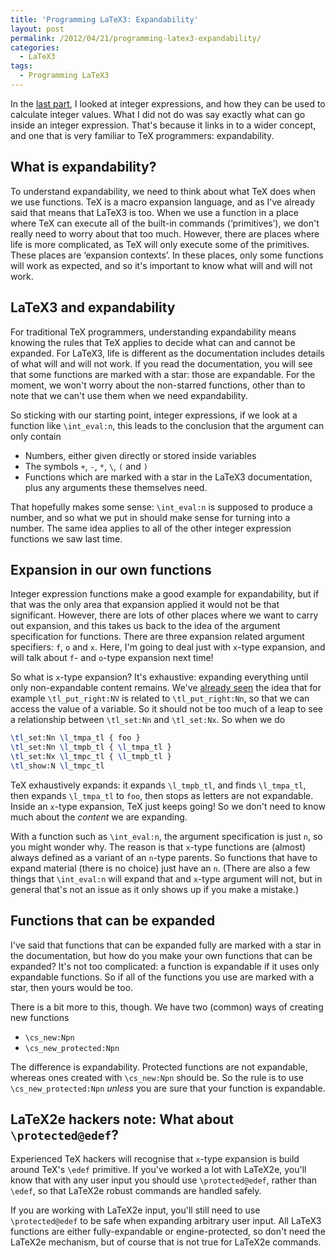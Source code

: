 ```yaml
---
title: 'Programming LaTeX3: Expandability'
layout: post
permalink: /2012/04/21/programming-latex3-expandability/
categories:
  - LaTeX3
tags:
  - Programming LaTeX3
---
```

In the [last part](/2012/02/07/programming-latex3-integers-and-integer-expressions/), I looked at integer expressions, and how they can be used to calculate integer values. What I did not do was say exactly what can go inside an integer expression. That's because it links in to a wider concept, and one that is very familiar to TeX programmers: expandability.

## What is expandability?

To understand expandability, we need to think about what TeX does when we use functions. TeX is a macro expansion language, and as I've already said that means that LaTeX3 is too. When we use a function in a place where TeX can execute all of the built-in commands (‘primitives’), we don't really need to worry about that too much. However, there are places where life is more complicated, as TeX will only execute some of the primitives. These places are ‘expansion contexts’. In these places, only some functions will work as expected, and so it's important to know what will and will not work.

## LaTeX3 and expandability

For traditional TeX programmers, understanding expandability means knowing the rules that TeX applies to decide what can and cannot be expanded. For LaTeX3, life is different as the documentation includes details of what will and will not work. If you read the documentation, you will see that some functions are marked with a star: those are expandable. For the moment, we won't worry about the non-starred functions, other than to note that we can't use them when we need expandability.

So sticking with our starting point, integer expressions, if we look at a function like `\int_eval:n`, this leads to the conclusion that the argument can only contain

- Numbers, either given directly or stored inside variables
- The symbols `+`, `-`, `*`, `\`, `(` and `)`
- Functions which are marked with a star in the LaTeX3 documentation, plus any arguments these themselves need.

That hopefully makes some sense: `\int_eval:n` is supposed to produce a number, and so what we put in should make sense for turning into a number. The same idea applies to all of the other integer expression functions we saw last time.

## Expansion in our own functions

Integer expression functions make a good example for expandability, but if that was the only area that expansion applied it would not be that significant. However, there are lots of other places where we want to carry out expansion, and this takes us back to the idea of the argument specification for functions. There are three expansion related argument specifiers: `f`, `o` and `x`. Here, I'm going to deal just with `x`-type expansion, and will talk about `f`- and `o`-type expansion next time!

So what is `x`-type expansion? It's exhaustive: expanding everything until only non-expandable content remains. We've [already seen](/2012/01/22/programming-latex3-more-on-token-list-variables/) the idea that for example `\tl_put_right:NV` is related to `\tl_put_right:Nn`, so that we can access the value of a variable. So it should not be too much of a leap to see a relationship between `\tl_set:Nn` and `\tl_set:Nx`. So when we do

```latex
\tl_set:Nn \l_tmpa_tl { foo }
\tl_set:Nn \l_tmpb_tl { \l_tmpa_tl }
\tl_set:Nx \l_tmpc_tl { \l_tmpb_tl }
\tl_show:N \l_tmpc_tl
```

TeX exhaustively expands: it expands `\l_tmpb_tl`, and finds `\l_tmpa_tl`, then expands `\l_tmpa_tl` to `foo`, then stops as letters are not expandable. Inside an `x`-type expansion, TeX just keeps going! So we don't need to know much about the _content_ we are expanding.

With a function such as `\int_eval:n`, the argument specification is just `n`, so you might wonder why. The reason is that `x`-type functions are (almost) always defined as a variant of an `n`-type parents. So functions that have to expand material (there is no choice) just have an `n`. (There are also a few things that `\int_eval:n` will expand that and `x`-type argument will not, but in general that's not an issue as it only shows up if you make a mistake.)

## Functions that can be expanded

I've said that functions that can be expanded fully are marked with a star in the documentation, but how do you make your own functions that can be expanded? It's not too complicated: a function is expandable if it uses only expandable functions. So if all of the functions you use are marked with a star, then yours would be too.

There is a bit more to this, though. We have two (common) ways of creating new functions

- `\cs_new:Npn`
- `\cs_new_protected:Npn`

The difference is expandability. Protected functions are not expandable, whereas ones created with `\cs_new:Npn` should be. So the rule is to use `\cs_new_protected:Npn` _unless_ you are sure that your function is expandable.

## LaTeX2e hackers note: What about `\protected@edef`?

Experienced TeX hackers will recognise that `x`-type expansion is build around TeX's `\edef` primitive. If you've worked a lot with LaTeX2e, you'll know that with any user input you should use `\protected@edef`, rather than `\edef`, so that LaTeX2e robust commands are handled safely.

If you are working with LaTeX2e input, you'll still need to use `\protected@edef` to be safe when expanding arbitrary user input. All LaTeX3 functions are either fully-expandable or engine-protected, so don't need the LaTeX2e mechanism, but of course that is not true for LaTeX2e commands.
